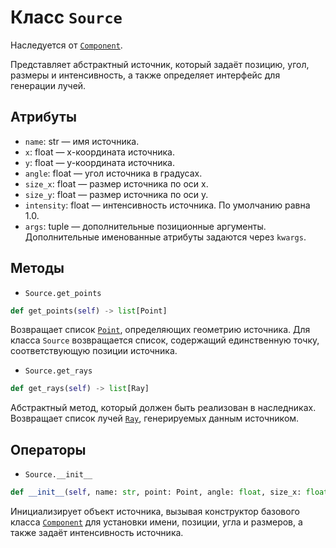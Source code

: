 # Класс `Source`

Наследуется от [`Component`](abcComponent.md).

Представляет абстрактный источник, который задаёт позицию, угол, 
размеры и интенсивность, а также определяет интерфейс для генерации лучей.

## Атрибуты

- `name`: str — имя источника.
- `x`: float — x-координата источника.
- `y`: float — y-координата источника.
- `angle`: float — угол источника в градусах.
- `size_x`: float — размер источника по оси x.
- `size_y`: float — размер источника по оси y.
- `intensity`: float — интенсивность источника. По умолчанию равна 1.0.
- `args`: tuple  — дополнительные позиционные аргументы.
Дополнительные именованные атрибуты задаются через `kwargs`.

## Методы

- `Source.get_points`

```Python
def get_points(self) -> list[Point]
```

Возвращает список [`Point`](Point.md), определяющих геометрию источника.
Для класса `Source` возвращается список, содержащий единственную точку, соответствующую позиции источника.

- `Source.get_rays`

```Python
def get_rays(self) -> list[Ray]
```
Абстрактный метод, который должен быть реализован в наследниках.
Возвращает список лучей [`Ray`](Ray.md), генерируемых данным источником.

## Операторы

- `Source.__init__`

```Python
def __init__(self, name: str, point: Point, angle: float, size_x: float, size_y: float, *args, **kwargs)
```

Инициализирует объект источника, вызывая конструктор базового класса [`Component`](abcComponent.md)
для установки имени, позиции, угла и размеров, а также задаёт интенсивность источника.
